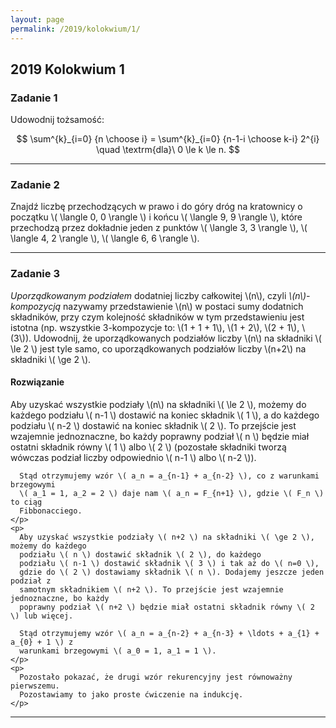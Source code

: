 ```yaml
---
layout: page
permalink: /2019/kolokwium/1/
---
```


## 2019 Kolokwium 1

### Zadanie 1

Udowodnij tożsamość:

$$ \sum^{k}_{i=0} {n \choose i} = \sum^{k}_{i=0} {n-1-i \choose k-i} 2^{i} \quad \textrm{dla}\ 0 \le k \le n. $$

---

### Zadanie 2

Znajdź liczbę przechodzących w prawo i do góry dróg na kratownicy
o początku \\( \langle 0, 0 \rangle \\) i końcu \\( \langle 9, 9 \rangle \\),
które przechodzą przez dokładnie jeden z punktów
\\( \langle 3, 3 \rangle \\), \\( \langle 4, 2 \rangle \\), \\( \langle 6, 6 \rangle \\).

---

### Zadanie 3

*Uporządkowanym podziałem* dodatniej liczby całkowitej \\(n\\), czyli *\\(n\\)-kompozycją* nazywamy
przedstawienie \\(n\\) w postaci sumy dodatnich składników,
przy czym kolejność składników w tym przedstawieniu jest istotna
(np. wszystkie 3-kompozycje to: \\(1 + 1 + 1\\), \\(1 + 2\\), \\(2 + 1\\), \\(3\\)).
Udowodnij, że uporządkowanych podziałów liczby \\(n\\) na składniki \\( \le 2 \\) jest tyle samo, co
uporządkowanych podziałów liczby \\(n+2\\) na składniki \\( \ge 2 \\).

<div data-collapse>
  <h4 class="collapsible">Rozwiązanie</h4>
  <div class="solution">
    <p>
      Aby uzyskać wszystkie podziały \(n\) na składniki \( \le 2 \), możemy do każdego
      podziału \( n-1 \) dostawić na koniec składnik \( 1 \), a do każdego
      podziału \( n-2 \) dostawić na koniec składnik \( 2 \). To przejście jest
      wzajemnie jednoznaczne, bo każdy poprawny podział \( n \) będzie miał ostatni
      składnik równy \( 1 \) albo \( 2 \) (pozostałe składniki tworzą wówczas podział
      liczby odpowiednio \( n-1 \) albo \( n-2 \)).

      Stąd otrzymujemy wzór \( a_n = a_{n-1} + a_{n-2} \), co z warunkami brzegowymi
      \( a_1 = 1, a_2 = 2 \) daje nam \( a_n = F_{n+1} \), gdzie \( F_n \) to ciąg
      Fibbonacciego.
    </p>
    <p>
      Aby uzyskać wszystkie podziały \( n+2 \) na składniki \( \ge 2 \), możemy do każdego
      podziału \( n \) dostawić składnik \( 2 \), do każdego
      podziału \( n-1 \) dostawić składnik \( 3 \) i tak aż do \( n=0 \),
      gdzie do \( 2 \) dostawiamy składnik \( n \). Dodajemy jeszcze jeden podział z
      samotnym składnikiem \( n+2 \). To przejście jest wzajemnie jednoznaczne, bo każdy
      poprawny podział \( n+2 \) będzie miał ostatni składnik równy \( 2 \) lub więcej.

      Stąd otrzymujemy wzór \( a_n = a_{n-2} + a_{n-3} + \ldots + a_{1} + a_{0} + 1 \) z
      warunkami brzegowymi \( a_0 = 1, a_1 = 1 \).
    </p>
    <p>
      Pozostało pokazać, że drugi wzór rekurencyjny jest równoważny pierwszemu.
      Pozostawiamy to jako proste ćwiczenie na indukcję.
    </p>
  </div>
</div>

---
